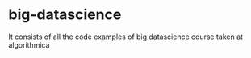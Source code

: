# big-datascience
It consists of all the code examples of big datascience course taken at algorithmica
